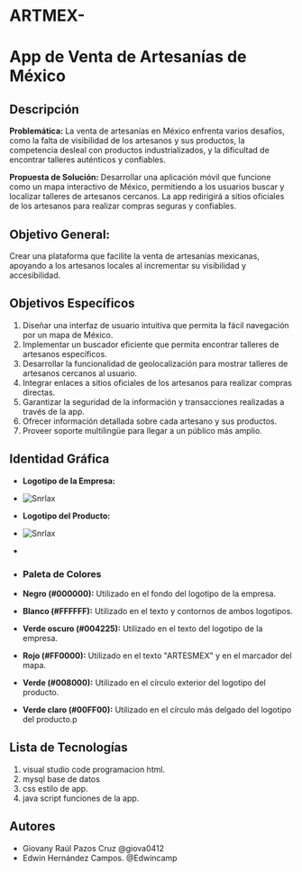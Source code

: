 # ARTMEX-
# App de Venta de Artesanías de México

## Descripción

**Problemática:**
La venta de artesanías en México enfrenta varios desafíos, como la falta de visibilidad de los artesanos y sus productos, la competencia desleal con productos industrializados, y la dificultad de encontrar talleres auténticos y confiables.

**Propuesta de Solución:**
Desarrollar una aplicación móvil que funcione como un mapa interactivo de México, permitiendo a los usuarios buscar y localizar talleres de artesanos cercanos. La app redirigirá a sitios oficiales de los artesanos para realizar compras seguras y confiables.

## **Objetivo General:**
Crear una plataforma que facilite la venta de artesanías mexicanas, apoyando a los artesanos locales al incrementar su visibilidad y accesibilidad.

## Objetivos Específicos
1. Diseñar una interfaz de usuario intuitiva que permita la fácil navegación por un mapa de México.
2. Implementar un buscador eficiente que permita encontrar talleres de artesanos específicos.
3. Desarrollar la funcionalidad de geolocalización para mostrar talleres de artesanos cercanos al usuario.
4. Integrar enlaces a sitios oficiales de los artesanos para realizar compras directas.
5. Garantizar la seguridad de la información y transacciones realizadas a través de la app.
6. Ofrecer información detallada sobre cada artesano y sus productos.
7. Proveer soporte multilingüe para llegar a un público más amplio.

## Identidad Gráfica
- **Logotipo de la Empresa:**
- ![Snrlax](https://github.com/giova0412/ARTMEX-/blob/main/1e2aead0-77b4-4ad6-8285-d8444debbfeb.jpeg)
  
- **Logotipo del Producto:**
- ![Snrlax](https://github.com/giova0412/ARTMEX-/blob/main/IMG_3982.png)
- 
- ### Paleta de Colores
- **Negro (#000000):** Utilizado en el fondo del logotipo de la empresa.
- **Blanco (#FFFFFF):** Utilizado en el texto y contornos de ambos logotipos.
- **Verde oscuro (#004225):** Utilizado en el texto del logotipo de la empresa.
- **Rojo (#FF0000):** Utilizado en el texto "ARTESMEX" y en el marcador del mapa.
- **Verde (#008000):** Utilizado en el círculo exterior del logotipo del producto.
- **Verde claro (#00FF00):** Utilizado en el círculo más delgado del logotipo del producto.p
## Lista de Tecnologías
1. visual studio code programacion html.
2. mysql base de datos
3. css estilo de app.
4. java script funciones de la app.


## Autores
- Giovany Raúl Pazos Cruz @giova0412
- Edwin Hernández Campos. @Edwincamp
